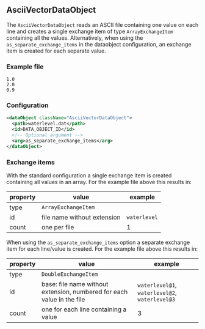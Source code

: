 ## AsciiVectorDataObject

The `AsciiVectorDataObject` reads an ASCII file containing one value on each line and creates a single exchange item of type `ArrayExchangeItem` containing all the values. Alternatively, when using the `as_separate_exchange_items` in the dataobject configuration, an exchange item is created for each separate value.

### Example file

```
1.0
2.0
0.9
```

### Configuration

```xml
<dataObject className="AsciiVectorDataObject">
  <path>waterlevel.dat</path>
  <id>DATA_OBJECT_ID</id>
  <!-- Optional argument -->
  <arg>as_separate_exchange_items</arg>
</dataObject>
```

### Exchange items

With the standard configuration a single exchange item is created containing all values in an array.
For the example file above this results in:

| property | value                         | example  |
| -------- | ----------------------------- | -------- |
| type     | `ArrayExchangeItem`           |          |
| id       | file name without extension   | `waterlevel` |
| count    | one per file                  | 1        |

When using the `as_separate_exchange_items` option a separate exchange item for each line/value is created.
For the example file above this results in:

| property | value                                | example  |
| -------- | ------------------------------------ | -------- |
| type     | `DoubleExchangeItem`                 |          |
| id       | base: file name without extension, numbered for each value in the file   | `waterlevel@1`, `waterlevel@2`, `waterlevel@3` |
| count    | one for each line containing a value | 3        |




